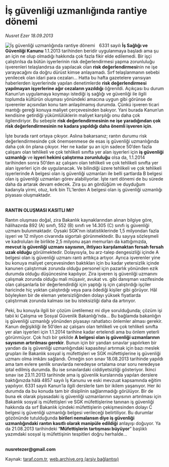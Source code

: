 # İş güvenliği uzmanlığında rantiye dönemi

*Nusret Ezer 18.09.2013*

<div class="yazi"><img align="left" alt="İş güvenliği uzmanlığında rantiye dönemi" border="0" src="http://www.taraf.com.tr/fotoraflar/makaleler/is-guvenligi-uzmanliginda-rantiye-donemi_8189_orijinal.jpg" style="border-right-width:10px; border-color:#FFFFFF"/><p>6331 sayılı <b>İş Sağlığı ve Güvenliği Kanunu</b> 1.1.2013 tarihinden beridir uygulanmaya başladı ama şu an için ne olup olmadığı hakkında çok fazla fikir elde edilemedi. Bir işçi çalıştırılsa da bütün işyerlerinin risk değerlendirmesi yapma zorunluluğu işverenleri telaşlandırsa da yapılacak olan <b>risk değerlendirmesi</b>nin ne işe yarayacağını da doğru dürüst kimse anlayamadı. Sırf telaşlanmanın sebebi yenilecek olan idari para cezaları... Hatta bu hafta gazetelere yansıyan haberlerden işyerlerinde yapılan denetimlerde <b>risk değerlendirmesi yapılmayan işyerlerine ağır cezaların yazıldığı</b> öğrenildi. Açıkçası bu durum Kanun’un uygulamaya koymayı istediği iş sağlığı ve güvenliği ile ilgili toplumda kültürün oluşması yönündeki amacına uygun gibi görünse de işverenler açısından konu tam anlaşılmamış durumda. Çünkü işveren ticari mantığı gereği konuya maliyet çerçevesinden bakıyor. Yani burada Kanun’un kendisine getirdiği yükümlülüklerin maliyet karşılığı onu daha çok ilgilendiriyor. Bu sebeple <b>risk değerlendirmesinin ne işe yaradığından çok risk değerlendirmesinin ne kadara yapıldığı daha önemli işveren için</b>. </p>
<p>İşte burada rant ortaya çıkıyor. Aslına bakarsanız; rantın durumu risk değerlendirmesinde çok önemsenmese de esas iş güvenliği uzmanlığında daha çok ön plana çıkıyor. Her ne kadar şu an için sadece 50’den fazla çalışanı olan tehlikeli ve çok tehlikeli sınıfta yer alan işyerleri için <b>iş güvenliği uzmanlığı</b> ve <b>işyeri hekimi çalıştırma zorunluluğu</b> olsa da, 1.1.2014 tarihinden sonra 50’den az çalışanı olan tehlikeli ve çok tehlikeli sınıfta yer alan işyerleri için de uygulanacak. Ve bilindiği üzere tehlikeli ve çok tehlikeli işyerlerinde A belgesi olan iş güvenliği uzmanları ile belli şartlarda B belgesi olan iş güvenliği uzmanları görev alabiliyorlar. İşte rant dönemi de bu sürede daha da artarak devam edecek. Zira şu an gördüğüm ve duyduğum kadarıyla yirmi, otuz, kırk bin TL’lerden A belgesi olan iş güvenliği uzmanlığı piyasası oluşmaktadır. </p>
<p><b><br/>RANTIN OLUŞMASI KASITLI MI?</b></p>
<p>Rantın oluşması doğal, zira Bakanlık kaynaklarından alınan bilgiye göre, hâlihazırda 892 (A) sınıfı, 552 (B) sınıfı ve 14.305 (C) sınıfı iş güvenliği uzmanı bulunmaktadır. Oysaki SGK’nın istatistiklerinde 1,5 milyondan fazla işyeri ve 12 milyon civarında sigortalı görünmektedir. Bu sayıya sözleşmeli ve kadroluları ile birlikte 2,5 milyonu aşan memurları da kattığımızda, <b>mevcut iş güvenliği uzmanı sayısının, ihtiyacı karşılamaktan fersah fersah uzak olduğu</b> görülmektedir. Dolayısıyla, bu arz-talep dengesizliği içinde A belgesi olan iş güvenliği uzmanı rantı arttıkça artıyor. Ayrıca işverenler yine bu konuya maliyet çerçevesinden baktıkları için bu kadar yetersizlik içinde kanunen çalıştırmak zorunda olduğu personel için pazarlık yönünden ezik durumda olduğu düşüncesine kapılıyor. Zira işveren iş güvenliği uzmanını çalışmak zorunda olduğu mali müşavir, avukat vs. gibi danışman vazifesinde olan çalışanlarla bir değerlendirdiği için yaptığı iş için çalıştırdığı işçiler haricinde hiç yoktan çalıştırdığı veya para ödediği kişiler gibi görüyor. Hâl böyleyken bir de eleman yetersizliğinden dolayı yüksek fiyatlarda çalıştırmak zorunda kalması ise bu isteksizliği daha da artırıyor. </p>
<p>Peki, bu konuyla ilgili bir çözüm üretilemez mi diye sorulduğunda; çözüm işi tabii ki Çalışma ve Sosyal Güvenlik Bakanlığı’nda... Bu bağlamda bakanlığın iş güvenliği uzmanlığı yönünden piyasayı rahatlatıcı önlemler alması gerekir. Kanun değişikliği ile 50’den az çalışanı olan tehlikeli ve çok tehlikeli sınıfta yer alan işyerleri için 1.1.2014 tarihine kadar ertelendi ama bu önlem yeterli görünmüyor. Çok hızlı bir şekilde <b>A belgesi olan iş güvenliği uzmanlarının sayısının artırılması gerekir</b>. Bunun için bir yandan sınavlar yapılırken bir yandan da iş güvenliği uzmanlığındaki kapasiteyi artırmak için bazı meslek grupları ile Bakanlık sosyal iş müfettişleri ve SGK müfettişlerine iş güvenliği uzmanı olma imkânı sağlandı. Örneğin son sınav 18.08.2013 tarihinde yapıldı ama tam evlere şenlik sınavlarda neredeyse ortalama onar soru neredeyse iptal edilmiş durumda. Bu ise sınavlardaki ciddiyetsizliği gösteriyor. İkinci sınav ise 23.11.2013 tarihinde ama iş güvenlik kurslarında yapılan derslere baktığınızda hâlâ 4857 sayılı İş Kanunu ve eski mevzuat kapsamında eğitim yapılıyor. 6331 sayılı Kanun’la ilgili derslerle tam bir ikilem yaşanıyor. Her iki durumda da bu konuda tam bir disiplinin sağlanmadığı görülüyor. Bir de buna ek olarak piyasadaki iş güvenliği uzmanlarının sayısının artırılması için Bakanlık sosyal iş müfettişleri ve SGK müfettişlerine tanınan iş güvenliği hakkında da sırf Bakanlık içindeki müfettişlerin çekişmesinden dolayı C belgesi iş güvenliği uzmanlığı belgesi verileceği belirtiliyor. Bu durumlar gözönünde tutulduğunda <b>birileri nemalansın diye iş güvenliği uzmanlığındaki rantın kasıtlı olarak manipüle edildiği</b> anlayışı doğuyor. Ya da 21.08.2013 tarihindeki “<b>Müfettişlerin tartışması büyüyor</b>” başlıklı yazımdaki sosyal iş müfettişinin tespitleri doğru herhalde...</p><b>
<p><br/>nusretezer@gmail.com</p>
</b>
</div>

Kaynak: [taraf.com.tr](http://www.taraf.com.tr:80/nusret-ezer/makale-is-guvenligi-uzmanliginda-rantiye-donemi.htm), [web.archive.org (arşiv bağlantısı)](http://web.archive.org/web/20130920160803/http://www.taraf.com.tr:80/nusret-ezer/makale-is-guvenligi-uzmanliginda-rantiye-donemi.htm)
